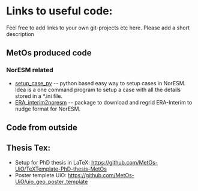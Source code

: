 # Links to useful code:
Feel free to add links to your own git-projects etc here. Please add a short description
## MetOs produced code

### NorESM related
  - [setup_case_py](https://github.com/sarambl/setup_case_py) -- python based easy way to setup cases in NorESM. 
  Idea is a one command program to setup a case with all the details stored in a *.ini file. 
  - [ERA_interim2noresm](https://github.com/sarambl/ERA_interim2noresm) -- package to download and regrid ERA-Interim to nudge format for NorESM. 

## Code from outside

## Thesis Tex:
- Setup for PhD thesis in LaTeX: https://github.com/MetOs-UiO/TeXTemplate-PhD-thesis-MetOs
- Poster templete UiO: https://github.com/MetOs-UiO/uio_geo_poster_template
